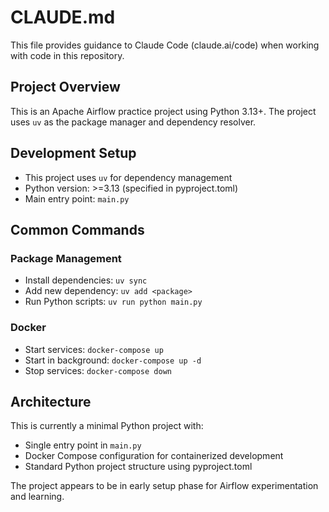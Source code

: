 # CLAUDE.md

This file provides guidance to Claude Code (claude.ai/code) when working with code in this repository.

## Project Overview

This is an Apache Airflow practice project using Python 3.13+. The project uses `uv` as the package manager and dependency resolver.

## Development Setup

- This project uses `uv` for dependency management
- Python version: >=3.13 (specified in pyproject.toml)
- Main entry point: `main.py`

## Common Commands

### Package Management
- Install dependencies: `uv sync`
- Add new dependency: `uv add <package>`
- Run Python scripts: `uv run python main.py`

### Docker
- Start services: `docker-compose up`
- Start in background: `docker-compose up -d`
- Stop services: `docker-compose down`

## Architecture

This is currently a minimal Python project with:
- Single entry point in `main.py`
- Docker Compose configuration for containerized development
- Standard Python project structure using pyproject.toml

The project appears to be in early setup phase for Airflow experimentation and learning.